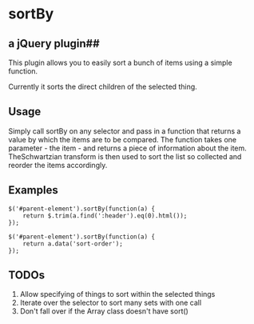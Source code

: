 # sortBy #

## a jQuery plugin##

This plugin allows you to easily sort a bunch of items using a simple function.

Currently it sorts the direct children of the selected thing.

## Usage

Simply call sortBy on any selector and pass in a function that returns a value
by which the items are to be compared. The function takes one parameter - the
item - and returns a piece of information about the item. TheSchwartzian
transform is then used to sort the list so collected and reorder the items
accordingly.

## Examples

    $('#parent-element').sortBy(function(a) {
		return $.trim(a.find(':header').eq(0).html());
	});

	$('#parent-element').sortBy(function(a) {
		return a.data('sort-order');
	});

## TODOs

1. Allow specifying of things to sort within the selected things
2. Iterate over the selector to sort many sets with one call
3. Don't fall over if the Array class doesn't have sort()
